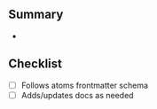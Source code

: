 ## Summary
- 

## Checklist
- [ ] Follows atoms frontmatter schema
- [ ] Adds/updates docs as needed
